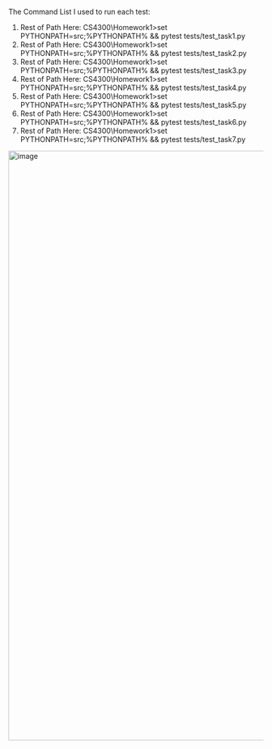 The Command List I used to run each test:
1. Rest of Path Here: CS4300\Homework1>set PYTHONPATH=src;%PYTHONPATH% && pytest tests/test_task1.py
2. Rest of Path Here: CS4300\Homework1>set PYTHONPATH=src;%PYTHONPATH% && pytest tests/test_task2.py
3. Rest of Path Here: CS4300\Homework1>set PYTHONPATH=src;%PYTHONPATH% && pytest tests/test_task3.py
4. Rest of Path Here: CS4300\Homework1>set PYTHONPATH=src;%PYTHONPATH% && pytest tests/test_task4.py
5. Rest of Path Here: CS4300\Homework1>set PYTHONPATH=src;%PYTHONPATH% && pytest tests/test_task5.py
6. Rest of Path Here: CS4300\Homework1>set PYTHONPATH=src;%PYTHONPATH% && pytest tests/test_task6.py
7. Rest of Path Here: CS4300\Homework1>set PYTHONPATH=src;%PYTHONPATH% && pytest tests/test_task7.py
<img width="3797" height="1164" alt="image" src="https://github.com/user-attachments/assets/79992d48-d3bd-4cf9-b955-bea3b1a2ef48" />

